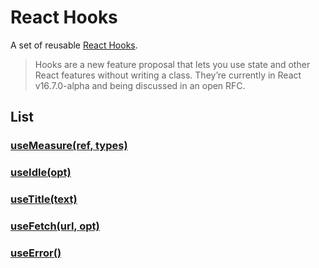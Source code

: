 # React Hooks

A set of reusable [React Hooks](https://reactjs.org/docs/hooks-reference.html).

> Hooks are a new feature proposal that lets you use state and other React features without writing a class. They’re currently in React v16.7.0-alpha and being discussed in an open RFC.

## List

### [useMeasure(ref, types)](https://github.com/SoftBind/react-hooks/tree/master/packages/useMeasure)
### [useIdle(opt)](https://github.com/SoftBind/react-hooks/tree/master/packages/useIdle)
### [useTitle(text)](https://github.com/SoftBind/react-hooks/tree/master/packages/useTitle)
### [useFetch(url, opt)](https://github.com/SoftBind/react-hooks/tree/master/packages/useFetch)
### [useError()](https://github.com/SoftBind/react-hooks/tree/master/packages/useError)
